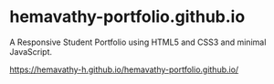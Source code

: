 # hemavathy-portfolio.github.io

A Responsive Student Portfolio using HTML5 and CSS3 and minimal JavaScript.

https://hemavathy-h.github.io/hemavathy-portfolio.github.io/
